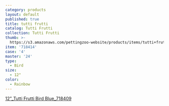 ```yaml
---
category: products
layout: default
published: true
title: tutti frutti
catalog: Tutti Frutti
collection: Tutti Frutti
thumb: >-
  https://s3.amazonaws.com/pettingzoo-website/products/items/tutti+frutti/12%E2%80%9D_Tutti+Frutti+Bird+Blue_718409.png
item: '718414'
case: '4'
master: '24'
type:
  - Bird
size:
  - 12"
color:
  - Rainbow
---
```


[12”_Tutti Frutti Bird Blue_718409](https://s3.amazonaws.com/pettingzoo-website/products/items/tutti+frutti/12%E2%80%9D_Tutti+Frutti+Bird+Blue_718409.png)
